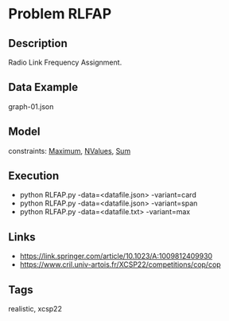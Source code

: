 # Problem RLFAP
## Description
Radio Link Frequency Assignment.

## Data Example
  graph-01.json

## Model
  constraints: [Maximum](http://pycsp.org/documentation/constraints/Maximum), [NValues](http://pycsp.org/documentation/constraints/NValues), [Sum](http://pycsp.org/documentation/constraints/Sum)

## Execution
  - python RLFAP.py -data=<datafile.json> -variant=card
  - python RLFAP.py -data=<datafile.json> -variant=span
  - python RLFAP.py -data=<datafile.txt> -variant=max

## Links
  - https://link.springer.com/article/10.1023/A:1009812409930
  - https://www.cril.univ-artois.fr/XCSP22/competitions/cop/cop

## Tags
  realistic, xcsp22

